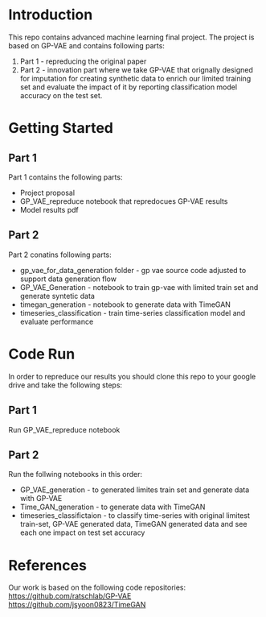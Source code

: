 
# Introduction

This repo contains advanced machine learning final project.
The project is based on GP-VAE and contains following parts:
 1. Part 1 - repreducing the original paper
 2. Part 2 - innovation part where we take GP-VAE that orignally designed for imputation for creating synthetic data to enrich our limited training set and evaluate the impact of it by reporting classification model accuracy on the test set.
 
# Getting Started 
## Part 1

Part 1 contains the following parts:
* Project proposal 
* GP_VAE_repreduce notebook that repredocues GP-VAE results
* Model results pdf

## Part 2

Part 2 conatins following parts:
* gp_vae_for_data_generation folder - gp vae source code adjusted to support data generation flow
* GP_VAE_Generation - notebook to train gp-vae with limited train set and generate syntetic data
* timegan_generation - notebook to generate data with TimeGAN
* timeseries_classification - train time-series classification model and evaluate performance

# Code Run
In order to repreduce our results you should clone this repo to your google drive and take the following steps:

## Part 1
Run GP_VAE_repreduce notebook

## Part 2
Run the follwing notebooks in this order:
* GP_VAE_generation - to generated limites train set and generate data with GP-VAE
* Time_GAN_generation - to generate data with TimeGAN
* timeseries_classifictaion - to classify time-series with original limitest train-set, GP-VAE generated data, TimeGAN generated data and see each one impact on test set accuracy

# References
Our work is based on the following code repositories:
https://github.com/ratschlab/GP-VAE
https://github.com/jsyoon0823/TimeGAN

